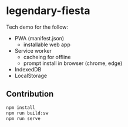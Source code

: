 # legendary-fiesta

Tech demo for the follow:

- PWA (manifest.json)
  - installable web app
- Service worker
  - cacheing for offline
  - prompt install in browser (chrome, edge)
- IndexedDB
- LocalStorage

## Contribution

```sh
npm install
npm run build:sw
npm run serve
```
